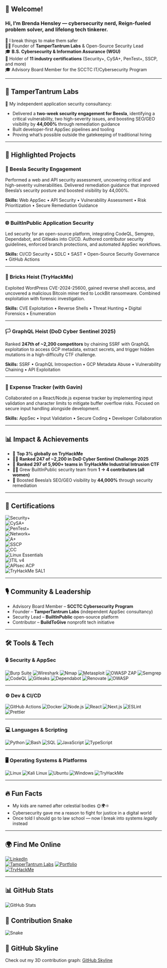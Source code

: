 ## 👋 Welcome!

### Hi, I’m **Brenda Hensley** — cybersecurity nerd, Reign-fueled problem solver, and lifelong tech tinkerer.

🔐 I break things to make them safer  
🧑‍💻 Founder of **TamperTantrum Labs** & Open-Source Security Lead  
🎓 **B.S. Cybersecurity & Information Assurance (WGU)**  
🏅 Holder of **11 industry certifications** (Security+, CySA+, PenTest+, SSCP, and more)  
🎓 Advisory Board Member for the SCCTC IT/Cybersecurity Program  

---

## 🚀 TamperTantrum Labs

🎯 My independent application security consultancy:  

* Delivered a **two-week security engagement for Beesla**, identifying a critical vulnerability, two high-severity issues, and boosting SEO/GEO visibility by **44,000%** through remediation guidance  
* Built developer-first AppSec pipelines and tooling  
* Proving what’s possible outside the gatekeeping of traditional hiring  

---

## 💼 Highlighted Projects

### 🐝 Beesla Security Engagement  
Performed a web and API security assessment, uncovering critical and high-severity vulnerabilities. Delivered remediation guidance that improved Beesla’s security posture and boosted visibility by 44,000%.  

**Skills:** Web AppSec • API Security • Vulnerability Assessment • Risk Prioritization • Secure Remediation Guidance  

---

### 🌐 BuiltInPublic Application Security  
Led security for an open-source platform, integrating CodeQL, Semgrep, Dependabot, and Gitleaks into CI/CD. Authored contributor security guidelines, enforced branch protections, and automated AppSec workflows.  

**Skills:** CI/CD Security • SDLC • SAST • Open-Source Security Governance • GitHub Actions  

---

### 🧱 Bricks Heist (TryHackMe)  
Exploited WordPress CVE-2024-25600, gained reverse shell access, and uncovered a malicious Bitcoin miner tied to LockBit ransomware. Combined exploitation with forensic investigation.  

**Skills:** CVE Exploitation • Reverse Shells • Threat Hunting • Digital Forensics • Enumeration  

---

### 🏳️ GraphQL Heist (DoD Cyber Sentinel 2025)  
Ranked **247th of ~2,200 competitors** by chaining SSRF with GraphQL exploitation to access GCP metadata, extract secrets, and trigger hidden mutations in a high-difficulty CTF challenge.  

**Skills:** SSRF • GraphQL Introspection • GCP Metadata Abuse • Vulnerability Chaining • API Exploitation  

---

### 💸 Expense Tracker (with Gavin)  
Collaborated on a React/Node.js expense tracker by implementing input validation and character limits to mitigate buffer overflow risks. Focused on secure input handling alongside development.  

**Skills:** AppSec • Input Validation • Secure Coding • Developer Collaboration  

---

## 📊 Impact & Achievements

- 🏅 **Top 3% globally on TryHackMe**  
- 🧑‍🚀 **Ranked 247 of ~2,200 in DoD Cyber Sentinel Challenge 2025**  
- 🎯 **Ranked 297 of 5,900+ teams in TryHackMe Industrial Intrusion CTF**  
- 👩‍💻 Grew BuiltInPublic security team from **1 → 4 contributors (all women)**  
- 🐝 Boosted Beesla’s SEO/GEO visibility by **44,000%** through security remediation  

---

## 📜 Certifications

![Security+](https://img.shields.io/badge/-CompTIA%20Security+-E62A36?logo=comptia&logoColor=white)  
![CySA+](https://img.shields.io/badge/-CompTIA%20CySA+-E62A36?logo=comptia&logoColor=white)  
![PenTest+](https://img.shields.io/badge/-CompTIA%20PenTest+-E62A36?logo=comptia&logoColor=white)  
![Network+](https://img.shields.io/badge/-CompTIA%20Network+-E62A36?logo=comptia&logoColor=white)  
![A+](https://img.shields.io/badge/-CompTIA%20A+-E62A36?logo=comptia&logoColor=white)  
![SSCP](https://img.shields.io/badge/-ISC2%20SSCP-006400?logo=isc2&logoColor=white)  
![CC](https://img.shields.io/badge/-ISC2%20CC-006400?logo=isc2&logoColor=white)  
![Linux Essentials](https://img.shields.io/badge/-Linux%20Essentials-FCC624?logo=linux&logoColor=black)  
![ITIL v4](https://img.shields.io/badge/-ITIL%20v4-7B2CBF?logo=itil&logoColor=white)  
![APIsec ACP](https://img.shields.io/badge/-APIsec%20ACP-000000?logo=apigee&logoColor=white)  
![TryHackMe SAL1](https://img.shields.io/badge/-TryHackMe%20SAL1-212C42?logo=tryhackme&logoColor=red)  


---

## 🎙️ Community & Leadership

- Advisory Board Member – **SCCTC Cybersecurity Program**  
- Founder – **TamperTantrum Labs** (independent AppSec consultancy)  
- Security Lead – **BuiltInPublic** open-source platform  
- Contributor – **BuildToGive** nonprofit tech initiative  

---

## 🛠️ Tools & Tech

### 🔒 Security & AppSec
![Burp Suite](https://img.shields.io/badge/-Burp%20Suite-FF6F00?logo=burpsuite&logoColor=white)
![Wireshark](https://img.shields.io/badge/-Wireshark-1679A7?logo=wireshark&logoColor=white)
![Nmap](https://img.shields.io/badge/-Nmap-0077B5?logo=nmap&logoColor=white)
![Metasploit](https://img.shields.io/badge/-Metasploit-5E7D4D?logo=metasploit&logoColor=white)
![OWASP ZAP](https://img.shields.io/badge/-OWASP%20ZAP-8D1F28?logo=owasp&logoColor=white)
![Semgrep](https://img.shields.io/badge/-Semgrep-00BFFF?logo=semgrep&logoColor=white)
![CodeQL](https://img.shields.io/badge/-CodeQL-5C2D91?logo=github&logoColor=white)
![Gitleaks](https://img.shields.io/badge/-Gitleaks-FF5555?logo=git&logoColor=white)
![Dependabot](https://img.shields.io/badge/-Dependabot-025E8C?logo=dependabot&logoColor=white)
![Renovate](https://img.shields.io/badge/-Renovate-1A1F71?logo=renovatebot&logoColor=white)
![OWASP](https://img.shields.io/badge/-OWASP-000000?logo=owasp&logoColor=white)

---

### ⚙️ Dev & CI/CD
![GitHub Actions](https://img.shields.io/badge/-GitHub%20Actions-2088FF?logo=githubactions&logoColor=white)
![Docker](https://img.shields.io/badge/-Docker-2496ED?logo=docker&logoColor=white)
![Node.js](https://img.shields.io/badge/-Node.js-339933?logo=node.js&logoColor=white)
![React](https://img.shields.io/badge/-React-61DAFB?logo=react&logoColor=black)
![Next.js](https://img.shields.io/badge/-Next.js-000000?logo=next.js&logoColor=white)
![ESLint](https://img.shields.io/badge/-ESLint-4B32C3?logo=eslint&logoColor=white)
![Prettier](https://img.shields.io/badge/-Prettier-F7B93E?logo=prettier&logoColor=black)

---

### 💻 Languages & Scripting
![Python](https://img.shields.io/badge/-Python-3776AB?logo=python&logoColor=white)
![Bash](https://img.shields.io/badge/-Bash-4EAA25?logo=gnu-bash&logoColor=white)
![SQL](https://img.shields.io/badge/-SQL-00758F?logo=sqlite&logoColor=white)
![JavaScript](https://img.shields.io/badge/-JavaScript-F7DF1E?logo=javascript&logoColor=black)
![TypeScript](https://img.shields.io/badge/-TypeScript-3178C6?logo=typescript&logoColor=white)

---

### 🖥️ Operating Systems & Platforms
![Linux](https://img.shields.io/badge/-Linux-FCC624?logo=linux&logoColor=black)
![Kali Linux](https://img.shields.io/badge/-Kali%20Linux-557C94?logo=kali&logoColor=white)
![Ubuntu](https://img.shields.io/badge/-Ubuntu-E95420?logo=ubuntu&logoColor=white)
![Windows](https://img.shields.io/badge/-Windows-0078D6?logo=windows&logoColor=white)
![TryHackMe](https://img.shields.io/badge/-TryHackMe-212C42?logo=tryhackme&logoColor=red)

---

## 🔥 Fun Facts

* My kids are named after celestial bodies 🌞🌍⚛️  
* Cybersecurity gave me a reason to fight for justice in a digital world  
* Once told I should go to law school — now I break into systems *legally* instead  

---

## 🌍 Find Me Online

[![LinkedIn](https://img.shields.io/badge/-LinkedIn-0A66C2?logo=linkedin&logoColor=white)](https://www.linkedin.com/in/brenda-hensley-)  
[![TamperTantrum Labs](https://img.shields.io/badge/-Portfolio-FF4088?logo=About.me&logoColor=white)](https://tampertantrumlabs.com) 
[![Portfolio](https://img.shields.io/badge/-Portfolio-FF4088?logo=About.me&logoColor=white)](https://brendahensley.tech)  
[![TryHackMe](https://img.shields.io/badge/-TryHackMe-212C42?logo=tryhackme&logoColor=red)](https://tryhackme.com/p/b-hensley)  

---

## 📊 GitHub Stats

![GitHub Stats](https://github-readme-stats.vercel.app/api?username=b-hensley&show_icons=true&theme=radical)

## 🐍 Contribution Snake

![Snake](https://raw.githubusercontent.com/b-hensley/b-hensley/output/github-contribution-grid-snake.svg)

## 🌌 GitHub Skyline

Check out my 3D contribution graph: [GitHub Skyline](https://skyline.github.com/b-hensley/2025)


